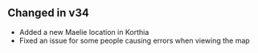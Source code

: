 ## Changed in v34

* Added a new Maelie location in Korthia
* Fixed an issue for some people causing errors when viewing the map

